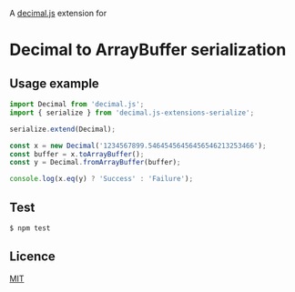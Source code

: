 
A [decimal.js](https://github.com/MikeMcl/decimal.js/) extension for

# Decimal to ArrayBuffer serialization

## Usage example

```javascript
import Decimal from 'decimal.js';
import { serialize } from 'decimal.js-extensions-serialize';

serialize.extend(Decimal);

const x = new Decimal('1234567899.54645456456456546213253466');
const buffer = x.toArrayBuffer();
const y = Decimal.fromArrayBuffer(buffer);

console.log(x.eq(y) ? 'Success' : 'Failure');
```

## Test

```bash
$ npm test
```

## Licence

[MIT](https://github.com/MikeMcl/decimal.js-extensions/blob/master/LICENCE)
